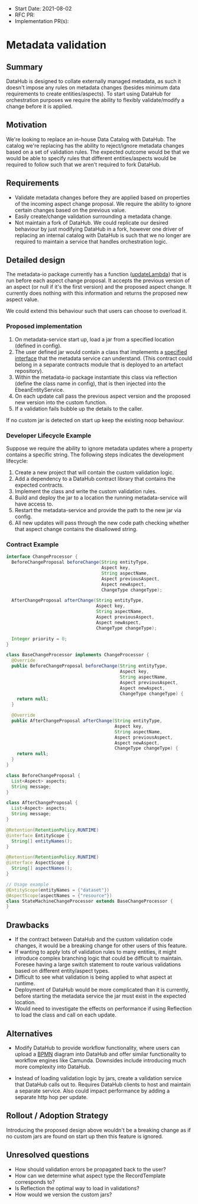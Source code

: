 - Start Date: 2021-08-02
- RFC PR:
- Implementation PR(s):

# Metadata validation

## Summary

DataHub is designed to collate externally managed metadata, as such it doesn't impose any rules on metadata changes
(besides minimum data requirements to create entities/aspects). To start using DataHub for orchestration purposes we
require the ability to flexibly validate/modify a change before it is applied.

## Motivation

We're looking to replace an in-house Data Catalog with DataHub. The catalog we're replacing has the ability to
reject/ignore metadata changes based on a set of validation rules. The expected outcome would be that we would be able
to specify rules that different entities/aspects would be required to follow such that we aren't required to fork
DataHub.

## Requirements

- Validate metadata changes before they are applied based on properties of the incoming aspect change proposal. We
  require the ability to ignore certain changes based on the previous value.
- Easily create/change validation surrounding a metadata change.
- Not maintain a fork of DataHub. We could replicate our desired behaviour by just modifying DataHub in a fork, however
  one driver of replacing an internal catalog with DataHub is such that we no longer are required to maintain a service
  that handles orchestration logic.

## Detailed design

The metadata-io package currently has a
function ([updateLambda](https://github.com/linkedin/datahub/blob/352a0abf8d7e4dd5d5664a8c7cdf3d77bf6f1c51/metadata-io/src/main/java/com/linkedin/metadata/entity/ebean/EbeanEntityService.java#L236))
that is run before each aspect change proposal. It accepts the previous version of an aspect (or null if it's the first
version) and the proposed aspect change. It currently does nothing with this information and returns the proposed new
aspect value.

We could extend this behaviour such that users can choose to overload it.

### Proposed implementation

1. On metadata-service start up, load a jar from a specified location (defined in config).
2. The user defined jar would contain a class that implements a [specified interface](#contract-example) that the
   metadata service can understand. (This contract could belong in a separate contracts module that is deployed to an
   artefact repository).
3. Within the metadata-io package instantiate this class via reflection (define the class name in config), that is then
   injected into the EbeanEntityService.
4. On each update call pass the previous aspect version and the proposed new version into the custom function.
5. If a validation fails bubble up the details to the caller.

If no custom jar is detected on start up keep the existing noop behaviour.

### Developer Lifecycle Example

Suppose we require the ability to ignore metadata updates where a property contains a specific string. The following
steps indicates the development lifecycle:

1. Create a new project that will contain the custom validation logic.
2. Add a dependency to a DataHub contract library that contains the expected contracts.
3. Implement the class and write the custom validation rules.
4. Build and deploy the jar to a location the running metadata-service will have access to.
5. Restart the metadata-service and provide the path to the new jar via config.
6. All new updates will pass through the new code path checking whether that aspect change contains the disallowed
   string.

### Contract Example

```java
interface ChangeProcessor {
  BeforeChangeProposal beforeChange(String entityType,
                                    Aspect key,
                                    String aspectName,
                                    Aspect previousAspect,
                                    Aspect newAspect,
                                    ChangeType changeType);

  AfterChangeProposal afterChange(String entityType,
                                  Aspect key,
                                  String aspectName,
                                  Aspect previousAspect,
                                  Aspect newAspect,
                                  ChangeType changeType);

  Integer priority = 0;
}

class BaseChangeProcessor implements ChangeProcessor {
  @Override
  public BeforeChangeProposal beforeChange(String entityType,
                                           Aspect key,
                                           String aspectName,
                                           Aspect previousAspect,
                                           Aspect newAspect,
                                           ChangeType changeType) {
    return null;
  }

  @Override
  public AfterChangeProposal afterChange(String entityType,
                                         Aspect key,
                                         String aspectName,
                                         Aspect previousAspect,
                                         Aspect newAspect,
                                         ChangeType changeType) {
    return null;
  }
}

class BeforeChangeProposal {
  List<Aspect> aspects;
  String message;
}

class AfterChangeProposal {
  List<Aspect> aspects;
  String message;
}

@Retention(RetentionPolicy.RUNTIME)
@interface EntityScope {
  String[] entityNames();
}

@Retention(RetentionPolicy.RUNTIME)
@interface AspectScope {
  String[] aspectNames();
}

// Usage example
@EntityScope(entityNames = {"dataset"})
@AspectScope(aspectNames = {"resource"})
class StateMachineChangeProcessor extends BaseChangeProcessor {
}
```

## Drawbacks

* If the contract between DataHub and the custom validation code changes, it would be a breaking change for other users
  of this feature.
* If wanting to apply lots of validation rules to many entities, it might introduce complex branching logic that could
  be difficult to maintain. Foresee having a large switch statement to route various validations based on different
  entity/aspect types.
* Difficult to see what validation is being applied to what aspect at runtime.
* Deployment of DataHub would be more complicated than it is currently, before starting the metadata service the jar
  must exist in the expected location.
* Would need to investigate the effects on performance if using Reflection to load the class and call on each update.

## Alternatives

* Modify DataHub to provide workflow functionality, where users can upload
  a [BPMN](https://en.wikipedia.org/wiki/Business_Process_Model_and_Notation) diagram into DataHub and offer similar
  functionality to workflow engines like Camunda. Downsides include introducing much more complexity into DataHub.

* Instead of loading validation logic by jars, create a validation service that DataHub calls out to. Requires DataHub
  clients to host and maintain a separate service. Also could impact performance by adding a separate http hop per
  update.

## Rollout / Adoption Strategy

Introducing the proposed design above wouldn't be a breaking change as if no custom jars are found on start up then this
feature is ignored.

## Unresolved questions

* How should validation errors be propagated back to the user?
* How can we determine what aspect type the RecordTemplate corresponds to?
* Is Reflection the optimal way to load in validations?
* How would we version the custom jars?